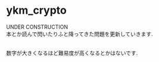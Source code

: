 # ykm_crypto  
UNDER CONSTRUCTION  
本とか読んで閃いたりふと降ってきた問題を更新していきます.  

<br />
数字が大きくなるほど難易度が高くなるとかはないです.
